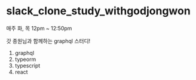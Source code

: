 # slack_clone_study_withgodjongwon

매주 화, 목 12pm ~ 12:50pm

갓 종원님과 함께하는 graphql 스터디!

1. graphql
2. typeorm
3. typescript
4. react